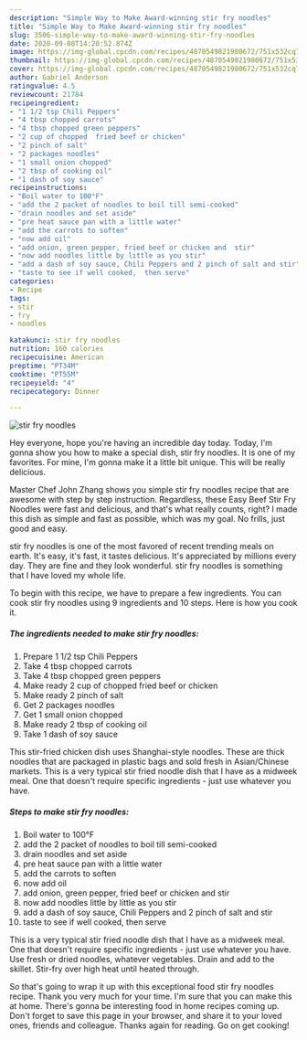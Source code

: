 ```yaml
---
description: "Simple Way to Make Award-winning stir fry noodles"
title: "Simple Way to Make Award-winning stir fry noodles"
slug: 3506-simple-way-to-make-award-winning-stir-fry-noodles
date: 2020-09-08T14:20:52.874Z
image: https://img-global.cpcdn.com/recipes/4870549821980672/751x532cq70/stir-fry-noodles-recipe-main-photo.jpg
thumbnail: https://img-global.cpcdn.com/recipes/4870549821980672/751x532cq70/stir-fry-noodles-recipe-main-photo.jpg
cover: https://img-global.cpcdn.com/recipes/4870549821980672/751x532cq70/stir-fry-noodles-recipe-main-photo.jpg
author: Gabriel Anderson
ratingvalue: 4.5
reviewcount: 21784
recipeingredient:
- "1 1/2 tsp Chili Peppers"
- "4 tbsp chopped carrots"
- "4 tbsp chopped green peppers"
- "2 cup of chopped  fried beef or chicken"
- "2 pinch of salt"
- "2 packages noodles"
- "1 small onion chopped"
- "2 tbsp of cooking oil"
- "1 dash of soy sauce"
recipeinstructions:
- "Boil water to 100°F"
- "add the 2 packet of noodles to boil till semi-cooked"
- "drain noodles and set aside"
- "pre heat sauce pan with a little water"
- "add the carrots to soften"
- "now add oil"
- "add onion, green pepper, fried beef or chicken and  stir"
- "now add noodles little by little as you stir"
- "add a dash of soy sauce, Chili Peppers and 2 pinch of salt and stir"
- "taste to see if well cooked,  then serve"
categories:
- Recipe
tags:
- stir
- fry
- noodles

katakunci: stir fry noodles 
nutrition: 160 calories
recipecuisine: American
preptime: "PT34M"
cooktime: "PT55M"
recipeyield: "4"
recipecategory: Dinner

---
```



![stir fry noodles](https://img-global.cpcdn.com/recipes/4870549821980672/751x532cq70/stir-fry-noodles-recipe-main-photo.jpg)

Hey everyone, hope you're having an incredible day today. Today, I'm gonna show you how to make a special dish, stir fry noodles. It is one of my favorites. For mine, I'm gonna make it a little bit unique. This will be really delicious.

Master Chef John Zhang shows you simple stir fry noodles recipe that are awesome with step by step instruction. Regardless, these Easy Beef Stir Fry Noodles were fast and delicious, and that&#39;s what really counts, right? I made this dish as simple and fast as possible, which was my goal. No frills, just good and easy.

stir fry noodles is one of the most favored of recent trending meals on earth. It's easy, it's fast, it tastes delicious. It's appreciated by millions every day. They are fine and they look wonderful. stir fry noodles is something that I have loved my whole life.


To begin with this recipe, we have to prepare a few ingredients. You can cook stir fry noodles using 9 ingredients and 10 steps. Here is how you cook it.

<!--inarticleads1-->

##### The ingredients needed to make stir fry noodles:

1. Prepare 1 1/2 tsp Chili Peppers
1. Take 4 tbsp chopped carrots
1. Take 4 tbsp chopped green peppers
1. Make ready 2 cup of chopped  fried beef or chicken
1. Make ready 2 pinch of salt
1. Get 2 packages noodles
1. Get 1 small onion chopped
1. Make ready 2 tbsp of cooking oil
1. Take 1 dash of soy sauce


This stir-fried chicken dish uses Shanghai-style noodles. These are thick noodles that are packaged in plastic bags and sold fresh in Asian/Chinese markets. This is a very typical stir fried noodle dish that I have as a midweek meal. One that doesn&#39;t require specific ingredients - just use whatever you have. 

<!--inarticleads2-->

##### Steps to make stir fry noodles:

1. Boil water to 100°F
1. add the 2 packet of noodles to boil till semi-cooked
1. drain noodles and set aside
1. pre heat sauce pan with a little water
1. add the carrots to soften
1. now add oil
1. add onion, green pepper, fried beef or chicken and  stir
1. now add noodles little by little as you stir
1. add a dash of soy sauce, Chili Peppers and 2 pinch of salt and stir
1. taste to see if well cooked,  then serve


This is a very typical stir fried noodle dish that I have as a midweek meal. One that doesn&#39;t require specific ingredients - just use whatever you have. Use fresh or dried noodles, whatever vegetables. Drain and add to the skillet. Stir-fry over high heat until heated through. 

So that's going to wrap it up with this exceptional food stir fry noodles recipe. Thank you very much for your time. I'm sure that you can make this at home. There's gonna be interesting food in home recipes coming up. Don't forget to save this page in your browser, and share it to your loved ones, friends and colleague. Thanks again for reading. Go on get cooking!
